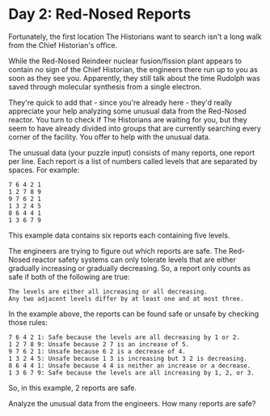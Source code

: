 # Day 2: Red-Nosed Reports

Fortunately, the first location The Historians want to search isn't a long walk from the Chief Historian's office.

While the Red-Nosed Reindeer nuclear fusion/fission plant appears to contain no sign of the Chief Historian, the
engineers there run up to you as soon as they see you. Apparently, they still talk about the time Rudolph was saved
through molecular synthesis from a single electron.

They're quick to add that - since you're already here - they'd really appreciate your help analyzing some unusual data
from the Red-Nosed reactor. You turn to check if The Historians are waiting for you, but they seem to have already
divided into groups that are currently searching every corner of the facility. You offer to help with the unusual data.

The unusual data (your puzzle input) consists of many reports, one report per line. Each report is a list of numbers
called levels that are separated by spaces. For example:

```
7 6 4 2 1
1 2 7 8 9
9 7 6 2 1
1 3 2 4 5
8 6 4 4 1
1 3 6 7 9
```

This example data contains six reports each containing five levels.

The engineers are trying to figure out which reports are safe. The Red-Nosed reactor safety systems can only tolerate
levels that are either gradually increasing or gradually decreasing. So, a report only counts as safe if both of the
following are true:

    The levels are either all increasing or all decreasing.
    Any two adjacent levels differ by at least one and at most three.

In the example above, the reports can be found safe or unsafe by checking those rules:

    7 6 4 2 1: Safe because the levels are all decreasing by 1 or 2.
    1 2 7 8 9: Unsafe because 2 7 is an increase of 5.
    9 7 6 2 1: Unsafe because 6 2 is a decrease of 4.
    1 3 2 4 5: Unsafe because 1 3 is increasing but 3 2 is decreasing.
    8 6 4 4 1: Unsafe because 4 4 is neither an increase or a decrease.
    1 3 6 7 9: Safe because the levels are all increasing by 1, 2, or 3.

So, in this example, 2 reports are safe.

Analyze the unusual data from the engineers. How many reports are safe?
